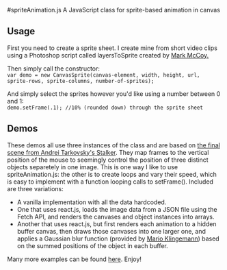 #spriteAnimation.js
A JavaScript class for sprite-based animation in canvas
## Usage
First you need to create a sprite sheet. I create mine from short video clips using a Photoshop script called layersToSprite created by [Mark McCoy.](http://www.garagegames.com/community/blogs/view/11527) 

Then simply call the constructor:  
`var demo = new CanvasSprite(canvas-element, width, height, url, sprite-rows, sprite-columns, number-of-sprites);` 

And simply select the sprites however you'd like using a number between 0 and 1:  
`demo.setFrame(.1); //10% (rounded down) through the sprite sheet`
## Demos
These demos all use three instances of the class and are based on [the final scene from Andrei Tarkovsky's Stalker](https://www.youtube.com/watch?v=dNiVFCWMrqI). They map frames to the vertical position of the mouse to seemingly control the position of three distinct objects separetely in one image. This is one way I like to use spriteAnimation.js: the other is to create loops and vary their speed, which is easy to implement with a function looping calls to setFrame(). Included are three variations: 
* A vanilla implementation with all the data hardcoded.
* One that uses react.js, loads the image data from a JSON file using the Fetch API, and renders the canvases and object instances into arrays.
* Another that uses react.js, but first renders each animation to a hidden buffer canvas, then draws those canvases into one larger one, and applies a Gaussian blur function (provided by [Mario Klingemann](http://www.quasimondo.com/StackBlurForCanvas/StackBlurDemo.html)) based on the summed positions of the object in each buffer.

Many more examples can be found [here](http://repeaters.tumblr.com). Enjoy!
